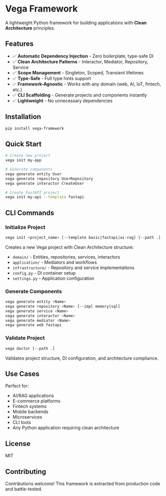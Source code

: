 # Vega Framework

A lightweight Python framework for building applications with **Clean Architecture** principles.

## Features

- ✅ **Automatic Dependency Injection** - Zero boilerplate, type-safe DI
- ✅ **Clean Architecture Patterns** - Interactor, Mediator, Repository, Service
- ✅ **Scope Management** - Singleton, Scoped, Transient lifetimes
- ✅ **Type-Safe** - Full type hints support
- ✅ **Framework-Agnostic** - Works with any domain (web, AI, IoT, fintech, etc.)
- ✅ **CLI Scaffolding** - Generate projects and components instantly
- ✅ **Lightweight** - No unnecessary dependencies

## Installation

```bash
pip install vega-framework
```

## Quick Start

```bash
# Create new project
vega init my-app

# Generate components
vega generate entity User
vega generate repository UserRepository
vega generate interactor CreateUser

# Create FastAPI project
vega init my-api --template fastapi
```

## CLI Commands

### Initialize Project

```bash
vega init <project_name> [--template basic|fastapi|ai-rag] [--path .]
```

Creates a new Vega project with Clean Architecture structure:

- `domain/` - Entities, repositories, services, interactors
- `application/` - Mediators and workflows
- `infrastructure/` - Repository and service implementations
- `config.py` - DI container setup
- `settings.py` - Application configuration

### Generate Components

```bash
vega generate entity <Name>
vega generate repository <Name> [--impl memory|sql]
vega generate service <Name>
vega generate interactor <Name>
vega generate mediator <Name>
vega generate web fastapi
```

### Validate Project

```bash
vega doctor [--path .]
```

Validates project structure, DI configuration, and architecture compliance.

## Use Cases

Perfect for:

- AI/RAG applications
- E-commerce platforms
- Fintech systems
- Mobile backends
- Microservices
- CLI tools
- Any Python application requiring clean architecture

## License

MIT

## Contributing

Contributions welcome! This framework is extracted from production code and battle-tested.

